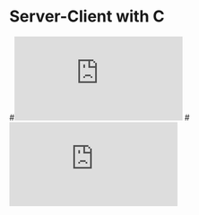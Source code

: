 # Server-Client with C

#![Read First](https://github.com/Burakdemirci/Server-Client/blob/master/SysProg2017Final.pdf)
#![Read Second](https://github.com/Burakdemirci/Server-Client/blob/master/Final_Rapor.pdf)
